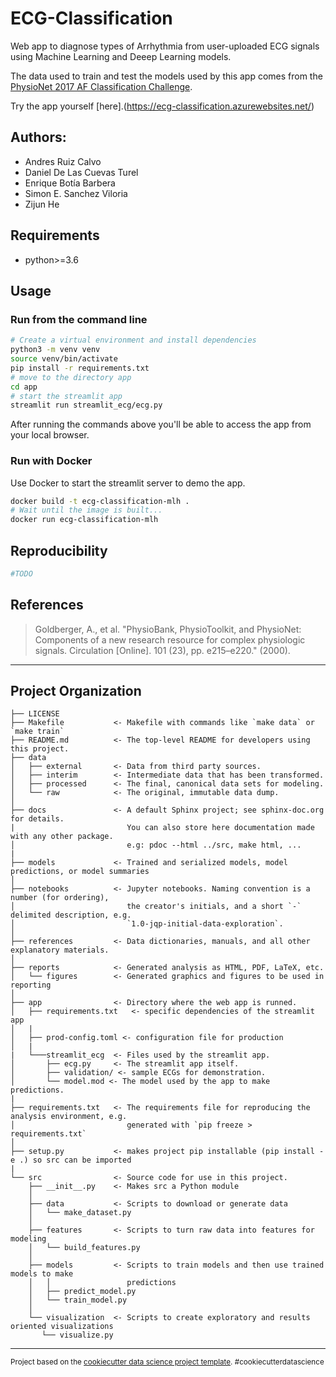 ECG-Classification
==============================

Web app to diagnose types of Arrhythmia from user-uploaded ECG signals using Machine Learning and Deeep Learning models.

The data used to train and test the models used by this app comes from the [PhysioNet 2017 AF Classification Challenge](https://physionet.org/content/challenge-2017/1.0.0/).

Try the app yourself [here].(https://ecg-classification.azurewebsites.net/)

Authors:
--------

- Andres Ruiz Calvo
- Daniel De Las Cuevas Turel
- Enrique Botía Barbera
- Simon E. Sanchez Viloria
- Zijun He


Requirements
----------
- python>=3.6

Usage
----------

### Run from the command line

```bash
# Create a virtual environment and install dependencies
python3 -m venv venv
source venv/bin/activate
pip install -r requirements.txt
# move to the directory app
cd app
# start the streamlit app
streamlit run streamlit_ecg/ecg.py
```

After running the commands above you'll be able to access the app from your local browser.

### Run with Docker

Use Docker to start the streamlit server to demo the app.

```bash
docker build -t ecg-classification-mlh .
# Wait until the image is built...
docker run ecg-classification-mlh
```


Reproducibility
----------

```python
#TODO
```

References
----------

> Goldberger, A., et al. "PhysioBank, PhysioToolkit, and PhysioNet:
Components of a new research resource for complex physiologic signals.
Circulation [Online]. 101 (23), pp. e215–e220." (2000).


-------

Project Organization
------------

    ├── LICENSE
    ├── Makefile           <- Makefile with commands like `make data` or `make train`
    ├── README.md          <- The top-level README for developers using this project.
    ├── data
    │   ├── external       <- Data from third party sources.
    │   ├── interim        <- Intermediate data that has been transformed.
    │   ├── processed      <- The final, canonical data sets for modeling.
    │   └── raw            <- The original, immutable data dump.
    │
    ├── docs               <- A default Sphinx project; see sphinx-doc.org for details. 
    |                         You can also store here documentation made with any other package.
    │                         e.g: pdoc --html ../src, make html, ...
    |
    ├── models             <- Trained and serialized models, model predictions, or model summaries
    │
    ├── notebooks          <- Jupyter notebooks. Naming convention is a number (for ordering),
    │                         the creator's initials, and a short `-` delimited description, e.g.
    │                         `1.0-jqp-initial-data-exploration`.
    │
    ├── references         <- Data dictionaries, manuals, and all other explanatory materials.
    │
    ├── reports            <- Generated analysis as HTML, PDF, LaTeX, etc.
    │   └── figures        <- Generated graphics and figures to be used in reporting
    │
    ├── app                <- Directory where the web app is runned.
    │   ├── requirements.txt   <- specific dependencies of the streamlit app
    │   |
    │   ├── prod-config.toml <- configuration file for production
    │   |
    |   └───streamlit_ecg  <- Files used by the streamlit app.
    │       ├── ecg.py     <- The streamlit app itself.
    │       ├── validation/ <- sample ECGs for demonstration.
    │       └── model.mod <- The model used by the app to make predictions.        
    |
    ├── requirements.txt   <- The requirements file for reproducing the analysis environment, e.g.
    │                         generated with `pip freeze > requirements.txt`
    │
    ├── setup.py           <- makes project pip installable (pip install -e .) so src can be imported
    |
    └── src                <- Source code for use in this project.
        ├── __init__.py    <- Makes src a Python module
        │
        ├── data           <- Scripts to download or generate data
        │   └── make_dataset.py
        │
        ├── features       <- Scripts to turn raw data into features for modeling
        │   └── build_features.py
        │
        ├── models         <- Scripts to train models and then use trained models to make
        │   │                 predictions
        │   ├── predict_model.py
        │   └── train_model.py
        │
        └── visualization  <- Scripts to create exploratory and results oriented visualizations
           └── visualize.py
    
    


--------

<p><small>Project based on the <a target="_blank" href="https://drivendata.github.io/cookiecutter-data-science/">cookiecutter data science project template</a>. #cookiecutterdatascience</small></p>

